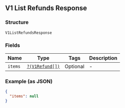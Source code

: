 ## V1 List Refunds Response

### Structure

`V1ListRefundsResponse`

### Fields

| Name | Type | Tags | Description |
|  --- | --- | --- | --- |
| `items` | [`?(V1Refund[])`](/doc/models/v1-refund.md) | Optional | -  |

### Example (as JSON)

```json
{
  "items": null
}
```


